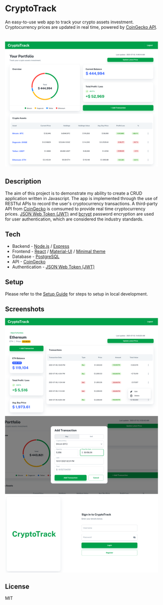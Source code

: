 # CryptoTrack
An easy-to-use web app to track your crypto assets investment. Cryptocurrency prices are updated in real time, powered by [CoinGecko API](https://www.coingecko.com/en/api).

# ![portfolio-page](./img/1-portfolio-page.png)

## Description
The aim of this project is to demonstrate my ability to create a CRUD application written in Javascript. The app is implemented through the use of RESTful APIs to record the user's cryptocurrency transactions. A third-party API from [CoinGecko](https://www.coingecko.com/en/api) is comsumed to provide real time cryptocurrency prices. [JSON Web Token (JWT)](https://jwt.io) and [bcrypt](https://www.npmjs.com/package/bcrypt) password encryption are used for user authentication, which are considered the industry standards. 

## Tech
- Backend - [Node.js](https://nodejs.org/en/) / [Express](https://expressjs.com)
- Frontend - [React](https://reactjs.org) / [Material-UI](https://material-ui.com) / [Minimal theme](https://material-ui.com/store/previews/minimal-dashboard/)
- Database - [PostgreSQL](https://www.postgresql.org)
- API - [CoinGecko](https://www.coingecko.com/en/api)
- Authentication - [JSON Web Token (JWT)](https://jwt.io)

## Setup
Please refer to the [Setup Guide](./setup-guide.md) for steps to setup in local development.

## Screenshots
![asset-details-page](./img/2-asset-details-page.png)
![add-transaction-modal](./img/3-add-transaction-modal.png)
![login-page](./img/4-login-page.png)

## License
MIT